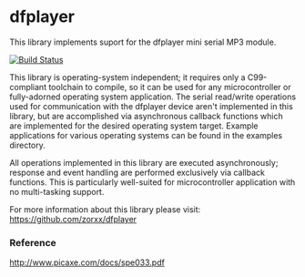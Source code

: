# dfplayer
This library implements suport for the dfplayer mini serial MP3 module.

[![Build Status](https://travis-ci.org/zorxx/dfplayer.svg?branch=master)](https://travis-ci.org/zorxx/dfplayer)

This library is operating-system independent; it requires only a C99-compliant
toolchain to compile, so it can be used for any microcontroller or fully-adorned
operating system application. The serial read/write operations used for
communication with the dfplayer device aren't implemented in this library,
but are accomplished via asynchronous callback functions which are implemented
for the desired operating system target. Example applications for various
operating systems can be found in the examples directory.

All operations implemented in this library are executed asynchronously;
response and event handling are performed exclusively via callback functions.
This is particularly well-suited for microcontroller application with no
multi-tasking support.

For more information about this library please visit:
https://github.com/zorxx/dfplayer

### Reference

http://www.picaxe.com/docs/spe033.pdf 
